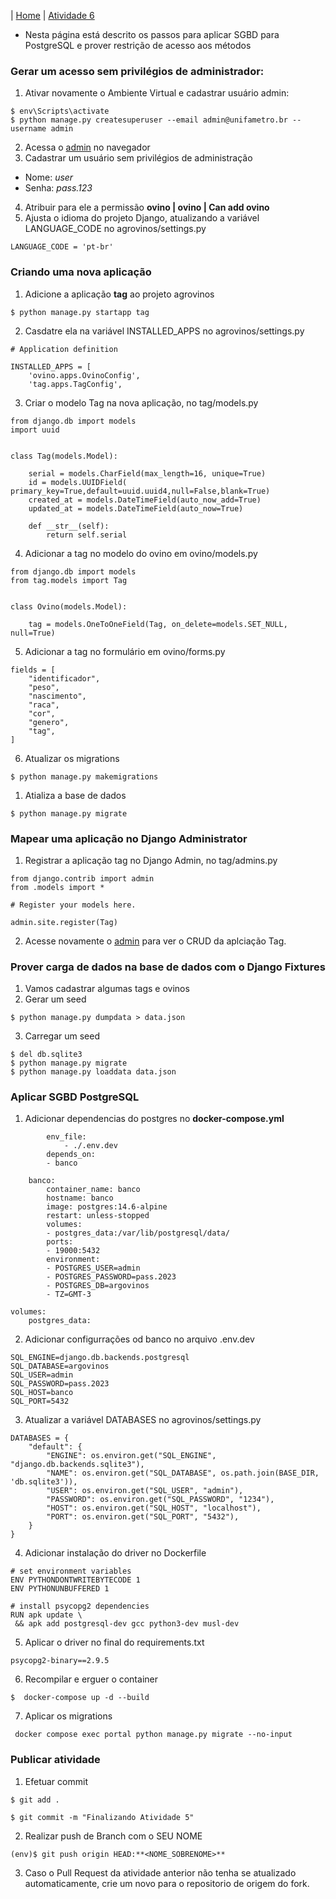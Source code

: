 |  [Home](/README.md)  |  [Atividade 6](/doc/atv6.md)

*  Nesta página está descrito os passos para aplicar SGBD para PostgreSQL e prover restrição de acesso aos métodos

### Gerar um acesso sem privilégios de administrador:
1. Ativar novamente o Ambiente Virtual e cadastrar usuário admin:
```
$ env\Scripts\activate
$ python manage.py createsuperuser --email admin@unifametro.br --username admin
```
2. Acessa o [admin](http://127.0.0.1:8000/admin/) no navegador
3. Cadastrar um usuário sem privilégios de administração
- Nome: *user*
- Senha: *pass.123*
4. Atribuir para ele a permissão **ovino | ovino | Can add ovino**
5. Ajusta o idioma do projeto Django, atualizando a variável LANGUAGE_CODE no agrovinos/settings.py 
```
LANGUAGE_CODE = 'pt-br'
``` 

### Criando uma nova aplicação
1. Adicione a aplicação **tag** ao projeto agrovinos
``` 
$ python manage.py startapp tag
``` 
2. Casdatre ela na variável INSTALLED_APPS no agrovinos/settings.py
``` 
# Application definition

INSTALLED_APPS = [
    'ovino.apps.OvinoConfig',
    'tag.apps.TagConfig',
``` 
3. Criar o modelo Tag na nova aplicação, no tag/models.py
``` 
from django.db import models
import uuid


class Tag(models.Model):
    
    serial = models.CharField(max_length=16, unique=True)
    id = models.UUIDField(    primary_key=True,default=uuid.uuid4,null=False,blank=True)
    created_at = models.DateTimeField(auto_now_add=True)
    updated_at = models.DateTimeField(auto_now=True)

    def __str__(self):
        return self.serial
``` 
4. Adicionar a tag no modelo do ovino em ovino/models.py
``` 
from django.db import models
from tag.models import Tag


class Ovino(models.Model):
    
    tag = models.OneToOneField(Tag, on_delete=models.SET_NULL, null=True)
```
5. Adicionar a tag no formulário em ovino/forms.py
``` 
fields = [
    "identificador",
    "peso",
    "nascimento",
    "raca",
    "cor",
    "genero",
    "tag",
]
``` 
6. Atualizar os migrations
``` 
$ python manage.py makemigrations
``` 
1. Atializa a base de dados
``` 
$ python manage.py migrate
``` 

### Mapear uma aplicação no Django Administrator
1. Registrar a aplicação tag no Django Admin, no tag/admins.py
```
from django.contrib import admin
from .models import *

# Register your models here.

admin.site.register(Tag)
```
2. Acesse novamente o [admin](http://127.0.0.1:8000/admin/) para ver o CRUD da aplciação Tag.    

### Prover carga de dados na base de dados com o Django Fixtures
1. Vamos cadastrar algumas tags e ovinos
2. Gerar um seed
```
$ python manage.py dumpdata > data.json
```
3. Carregar um seed
```
$ del db.sqlite3
$ python manage.py migrate
$ python manage.py loaddata data.json
```
### Aplicar SGBD PostgreSQL
1. Adicionar dependencias do postgres no **docker-compose.yml**
```
        env_file:
            - ./.env.dev
        depends_on:
        - banco

    banco:
        container_name: banco
        hostname: banco
        image: postgres:14.6-alpine
        restart: unless-stopped
        volumes:
        - postgres_data:/var/lib/postgresql/data/
        ports:
        - 19000:5432
        environment:
        - POSTGRES_USER=admin
        - POSTGRES_PASSWORD=pass.2023
        - POSTGRES_DB=argovinos
        - TZ=GMT-3
        
volumes:
    postgres_data:
```   
2. Adicionar configurrações od banco no arquivo .env.dev
```
SQL_ENGINE=django.db.backends.postgresql
SQL_DATABASE=argovinos
SQL_USER=admin
SQL_PASSWORD=pass.2023
SQL_HOST=banco
SQL_PORT=5432
```
3. Atualizar a variável DATABASES no agrovinos/settings.py
```
DATABASES = {
    "default": {
        "ENGINE": os.environ.get("SQL_ENGINE", "django.db.backends.sqlite3"),
        "NAME": os.environ.get("SQL_DATABASE", os.path.join(BASE_DIR, 'db.sqlite3')),
        "USER": os.environ.get("SQL_USER", "admin"),
        "PASSWORD": os.environ.get("SQL_PASSWORD", "1234"),
        "HOST": os.environ.get("SQL_HOST", "localhost"),
        "PORT": os.environ.get("SQL_PORT", "5432"),
    }
}

```
4. Adicionar instalação do driver no Dockerfile
```
# set environment variables
ENV PYTHONDONTWRITEBYTECODE 1
ENV PYTHONUNBUFFERED 1

# install psycopg2 dependencies
RUN apk update \
 && apk add postgresql-dev gcc python3-dev musl-dev
```
5. Aplicar o driver no final do requirements.txt
```
psycopg2-binary==2.9.5
```
6. Recompilar e erguer o container
```
$  docker-compose up -d --build
```
7. Aplicar os migrations
```
 docker compose exec portal python manage.py migrate --no-input
```


### Publicar atividade
1. Efetuar commit 
```
$ git add .

$ git commit -m "Finalizando Atividade 5"
```
2. Realizar push de Branch com o SEU NOME
```
(env)$ git push origin HEAD:**<NOME_SOBRENOME>**
```
3. Caso o Pull Request da atividade anterior não tenha se atualizado automaticamente, crie um novo para o repositorio de origem do fork.